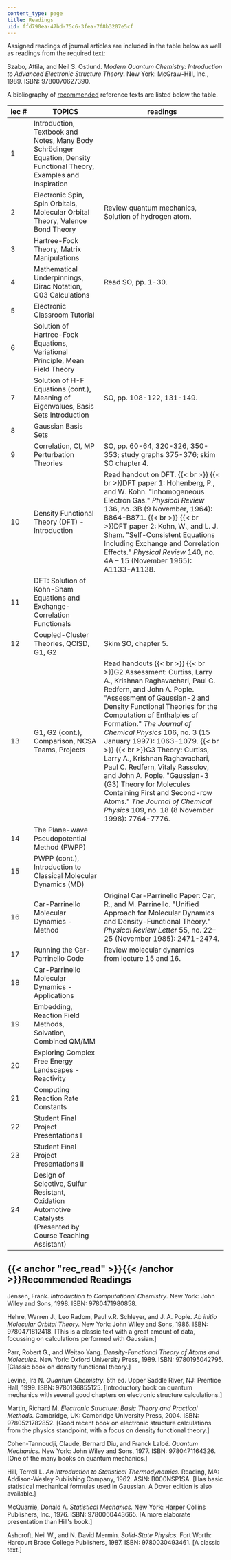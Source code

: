 ```yaml
---
content_type: page
title: Readings
uid: ffd790ea-47bd-75c6-3fea-7f8b3207e5cf
---
```


Assigned readings of journal articles are included in the table below as well as readings from the required text:

Szabo, Attila, and Neil S. Ostlund. _Modern_ _Quantum Chemistry: Introduction to Advanced Electronic Structure Theory_. New York: McGraw-Hill, Inc., 1989. ISBN: 9780070627390.

A bibliography of [recommended](#rec_read) reference texts are listed below the table.

| lec # | TOPICS | readings |
| --- | --- | --- |
| 1 | Introduction, Textbook and Notes, Many Body Schrödinger Equation, Density Functional Theory, Examples and Inspiration |  |
| 2 | Electronic Spin, Spin Orbitals, Molecular Orbital Theory, Valence Bond Theory | Review quantum mechanics, Solution of hydrogen atom. |
| 3 | Hartree-Fock Theory, Matrix Manipulations |  |
| 4 | Mathematical Underpinnings, Dirac Notation, G03 Calculations | Read SO, pp. 1-30. |
| 5 | Electronic Classroom Tutorial |  |
| 6 | Solution of Hartree-Fock Equations, Variational Principle, Mean Field Theory |  |
| 7 | Solution of H-F Equations (cont.), Meaning of Eigenvalues, Basis Sets Introduction | SO, pp. 108-122, 131-149. |
| 8 | Gaussian Basis Sets |  |
| 9 | Correlation, CI, MP Perturbation Theories | SO, pp. 60-64, 320-326, 350-353; study graphs 375-376; skim SO chapter 4. |
| 10 | Density Functional Theory (DFT) - Introduction | Read handout on DFT.  {{< br >}}  {{< br >}}DFT paper 1: Hohenberg, P., and W. Kohn. "Inhomogeneous Electron Gas." _Physical Review_ 136, no. 3B (9 November, 1964): B864-B871.  {{< br >}}  {{< br >}}DFT paper 2: Kohn, W., and L. J. Sham. "Self-Consistent Equations Including Exchange and Correlation Effects." _Physical Review_ 140, no. 4A – 15 (November 1965): A1133-A1138. |
| 11 | DFT: Solution of Kohn-Sham Equations and Exchange-Correlation Functionals |  |
| 12 | Coupled-Cluster Theories, QCISD, G1, G2 | Skim SO, chapter 5. |
| 13 | G1, G2 (cont.), Comparison, NCSA Teams, Projects | Read handouts  {{< br >}}  {{< br >}}G2 Assessment: Curtiss, Larry A., Krishnan Raghavachari, Paul C. Redfern, and John A. Pople. "Assessment of Gaussian-2 and Density Functional Theories for the Computation of Enthalpies of Formation." _The Journal of Chemical Physics_ 106, no. 3 (15 January 1997): 1063-1079.  {{< br >}}  {{< br >}}G3 Theory: Curtiss, Larry A., Krishnan Raghavachari, Paul C. Redfern, Vitaly Rassolov, and John A. Pople. "Gaussian-3 (G3) Theory for Molecules Containing First and Second-row Atoms." _The Journal of Chemical Physics_ 109, no. 18 (8 November 1998): 7764-7776. |
| 14 | The Plane-wave Pseudopotential Method (PWPP) |  |
| 15 | PWPP (cont.), Introduction to Classical Molecular Dynamics (MD) |  |
| 16 | Car-Parrinello Molecular Dynamics - Method | Original Car-Parrinello Paper: Car, R., and M. Parrinello. "Unified Approach for Molecular Dynamics and Density-Functional Theory." _Physical Review Letter_ 55, no. 22–25 (November 1985): 2471-2474. |
| 17 | Running the Car-Parrinello Code | Review molecular dynamics from lecture 15 and 16. |
| 18 | Car-Parrinello Molecular Dynamics - Applications |  |
| 19 | Embedding, Reaction Field Methods, Solvation, Combined QM/MM |  |
| 20 | Exploring Complex Free Energy Landscapes - Reactivity |  |
| 21 | Computing Reaction Rate Constants |  |
| 22 | Student Final Project Presentations I |  |
| 23 | Student Final Project Presentations II |  |
| 24 | Design of Selective, Sulfur Resistant, Oxidation Automotive Catalysts (Presented by Course Teaching Assistant) |  

{{< anchor "rec_read" >}}{{< /anchor >}}Recommended Readings
------------------------------------------------------------

Jensen, Frank. _Introduction to Computational Chemistry_. New York: John Wiley and Sons, 1998. ISBN: 9780471980858.

Hehre, Warren J., Leo Radom, Paul v.R. Schleyer, and J. A. Pople. _Ab initio Molecular Orbital Theory._ New York: John Wiley and Sons, 1986. ISBN: 9780471812418. \[This is a classic text with a great amount of data, focussing on calculations performed with Gaussian.\]

Parr, Robert G., and Weitao Yang. _Density-Functional Theory of Atoms and Molecules._ New York: Oxford University Press, 1989. ISBN: 9780195042795. \[Classic book on density functional theory.\]

Levine, Ira N. _Quantum Chemistry_. 5th ed. Upper Saddle River, NJ: Prentice Hall, 1999. ISBN: 9780136855125. \[Introductory book on quantum mechanics with several good chapters on electronic structure calculations.\]

Martin, Richard M. _Electronic Structure: Basic Theory and Practical Methods._ Cambridge, UK: Cambridge University Press, 2004. ISBN: 9780521782852. \[Good recent book on electronic structure calculations from the physics standpoint, with a focus on density functional theory.\]

Cohen-Tannoudji, Claude, Bernard Diu, and Franck Laloë. _Quantum Mechanics._ New York: John Wiley and Sons, 1977. ISBN: 9780471164326. \[One of the many books on quantum mechanics.\]

Hill, Terrell L. _An Introduction to Statistical Thermodynamics._ Reading, MA: Addison-Wesley Publishing Company, 1962. ASIN: B000NSP1SA. \[Has basic statistical mechanical formulas used in Gaussian. A Dover edition is also available.\]

McQuarrie, Donald A. _Statistical Mechanics._ New York: Harper Collins Publishers, Inc., 1976. ISBN: 9780060443665. \[A more elaborate presentation than Hill's book.\]

Ashcroft, Neil W., and N. David Mermin. _Solid-State Physics._ Fort Worth: Harcourt Brace College Publishers, 1987. ISBN: 9780030493461. \[A classic text.\]